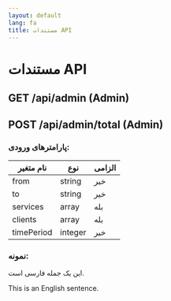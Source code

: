 ```yaml
---
layout: default
lang: fa
title: مستندات API
---
```


<!-- لینک استایل سفارشی -->
<link rel="stylesheet" href="/assets/css/custom.css">

# مستندات API

## GET /api/admin (Admin)
## POST /api/admin/total (Admin)

### پارامترهای ورودی:

| نام متغیر | نوع    | الزامی |
|-----------|--------|--------|
| from      | string | خیر   |
| to        | string | خیر   |
| services  | array  | بله   |
| clients   | array  | بله   |
| timePeriod| integer| خیر   |

### نمونه:
این یک جمله فارسی است.  

This is an English sentence.
